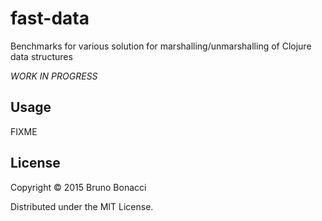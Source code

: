 # fast-data

Benchmarks for various solution for marshalling/unmarshalling
of Clojure data structures

*WORK IN PROGRESS*

## Usage

FIXME

## License

Copyright © 2015 Bruno Bonacci

Distributed under the MIT License.
